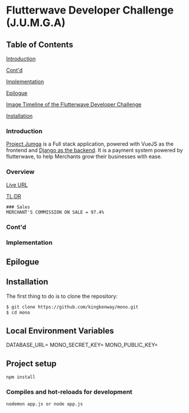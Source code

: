 # Flutterwave Developer Challenge (J.U.M.G.A)  

## Table of Contents  

[Introduction](#introduction) 

[Cont'd](#contd) 

[Implementation](#implementation) 

[Epilogue](#epilogue) 

[Image Timeline of the Flutterwave Developer Challenge](#image-timeline-of-the-flutterwave-developer-challenge)  

[Installation](#installation)  


### Introduction  

[Project Jumga](https://jumgaapp.netlify.app/) is a Full stack application, powered with VueJS as the frontend and [Django as the backend](https://github.com/kingkenway/jumga/).
It is a payment system powered by flutterwave, to help Merchants grow their businesses with ease.

### Overview  
[Live URL](https://jumgaapp.netlify.app/)  

[TL;DR](#image-timeline-of-the-flutterwave-developer-challenge) 


```
### Sales
MERCHANT'S COMMISSION ON SALE = 97.4%  
```
  
### Cont'd

### Implementation  

## Epilogue  



## Installation

The first thing to do is to clone the repository:


```sh
$ git clone https://github.com/kingkenway/mono.git
$ cd mono
```

## Local Environment Variables
DATABASE_URL=
MONO_SECRET_KEY=
MONO_PUBLIC_KEY=

## Project setup
```
npm install
```

### Compiles and hot-reloads for development
```
nodemon app.js or node app.js
```
